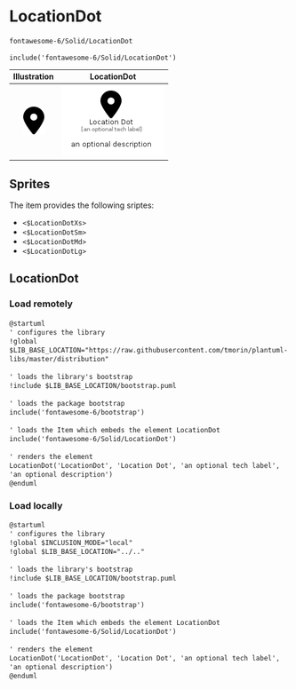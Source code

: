 # LocationDot


```text
fontawesome-6/Solid/LocationDot
```

```text
include('fontawesome-6/Solid/LocationDot')
```



| Illustration | LocationDot |
| :---: | :---: |
| ![illustration for Illustration](../../fontawesome-6/Solid/LocationDot.png) | ![illustration for LocationDot](../../fontawesome-6/Solid/LocationDot.Local.png) |



## Sprites
The item provides the following sriptes:

- `<$LocationDotXs>`
- `<$LocationDotSm>`
- `<$LocationDotMd>`
- `<$LocationDotLg>`





## LocationDot

### Load remotely
```plantuml
@startuml
' configures the library
!global $LIB_BASE_LOCATION="https://raw.githubusercontent.com/tmorin/plantuml-libs/master/distribution"

' loads the library's bootstrap
!include $LIB_BASE_LOCATION/bootstrap.puml

' loads the package bootstrap
include('fontawesome-6/bootstrap')

' loads the Item which embeds the element LocationDot
include('fontawesome-6/Solid/LocationDot')

' renders the element
LocationDot('LocationDot', 'Location Dot', 'an optional tech label', 'an optional description')
@enduml
```

### Load locally
```plantuml
@startuml
' configures the library
!global $INCLUSION_MODE="local"
!global $LIB_BASE_LOCATION="../.."

' loads the library's bootstrap
!include $LIB_BASE_LOCATION/bootstrap.puml

' loads the package bootstrap
include('fontawesome-6/bootstrap')

' loads the Item which embeds the element LocationDot
include('fontawesome-6/Solid/LocationDot')

' renders the element
LocationDot('LocationDot', 'Location Dot', 'an optional tech label', 'an optional description')
@enduml
```


